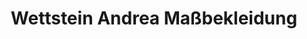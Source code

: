 ---
title: "Wettstein Andrea Maßbekleidung"
url: /kautzen/wettstein-andrea-massbekleidung/
shop: Schneiderei
---